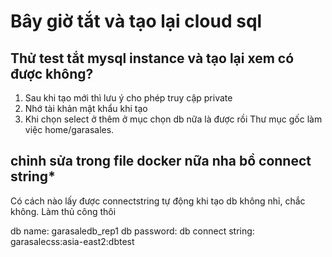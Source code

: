 # Bây giờ tắt và tạo lại cloud sql
## Thử test tắt mysql instance và tạo lại xem có được không?
1. Sau khi tạo mới thì lưu ý cho phép truy cập private
2. Nhớ tài khản mật khẩu khi tạo
3. Khi chọn select ở thêm ở mục chọn db nữa là được rồi
Thư mục gốc làm việc home/garasales.
## chỉnh sửa trong file docker nữa nha bồ  connect string*

Có cách nào lấy được connectstring tự động khi tạo db không nhỉ, chắc không. Làm thủ công thôi

db name: garasaledb_rep1
db password: 
db connect string: garasalecss:asia-east2:dbtest


